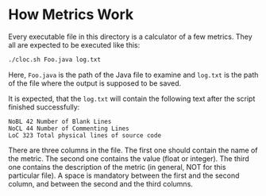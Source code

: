 # How Metrics Work

Every executable file in this directory is a calculator of a few
metrics. They all are expected to be executed like this:

```bash
./cloc.sh Foo.java log.txt
```

Here, `Foo.java` is the path of the Java file to examine and
`log.txt` is the path of the file where the output is supposed
to be saved.

It is expected, that the `log.txt` will contain the following
text after the script finished successfully:

```text
NoBL 42 Number of Blank Lines
NoCL 44 Number of Commenting Lines
LoC 323 Total physical lines of source code
```

There are three columns in the file. The first one should contain
the name of the metric. The second one contains the value (float or integer).
The third one contains the description of the metric (in general, NOT
for this particular file). A space is mandatory between the first and the
second column, and between the second and the third columns.
